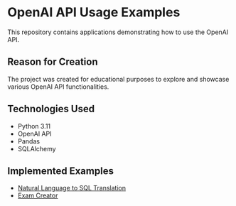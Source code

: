# OpenAI API Usage Examples

This repository contains applications demonstrating how to use the OpenAI API.

## Reason for Creation

The project was created for educational purposes to explore and showcase various OpenAI API functionalities.

## Technologies Used

- Python 3.11
- OpenAI API
- Pandas
- SQLAlchemy

## Implemented Examples

* [Natural Language to SQL Translation](nl-to-sql)
* [Exam Creator](exam-creator})
